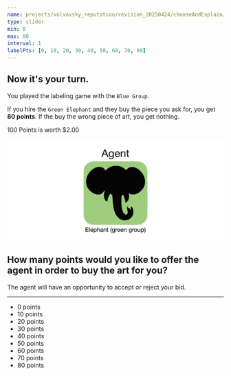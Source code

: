 ```yaml
---
name: projects/volvovsky_reputation/revision_20250424/chooseAndExplain/hiring_choice_bid.md
type: slider
min: 0
max: 80
interval: 1
labelPts: [0, 10, 20, 30, 40, 50, 60, 70, 80]
---
```


## Now it's your turn.

You played the labeling game with the `Blue Group`.

If you hire the `Green Elephant` and they buy the piece you ask for, you get **80 points**. If the buy the wrong piece of art, you get nothing.

100 Points is worth $2.00

![elephant image](projects/volvovsky_reputation/revision_20250424/icons/agent_elephant.jpg)

## How many points would you like to offer the agent in order to buy the art for you?

The agent will have an opportunity to accept or reject your bid.

---

- 0 points
- 10 points
- 20 points
- 30 points
- 40 points
- 50 points
- 60 points
- 70 points
- 80 points
